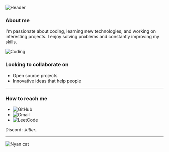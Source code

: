 ![Header](https://capsule-render.vercel.app/api?type=wave&color=gradient&height=150&section=header&text=Hi%20there,%20I'm%20Kitler!&fontSize=40)

### About me
I'm passionate about coding, learning new technologies, and working on interesting projects. I enjoy solving problems and constantly improving my skills.

![Coding](https://media.giphy.com/media/qgQUggAC3Pfv687qPC/giphy.gif)

### Looking to collaborate on
- Open source projects
- Innovative ideas that help people

---

### How to reach me
- ![GitHub](https://img.shields.io/badge/GitHub-Kitler174-black?logo=github)
- ![Gmail](https://img.shields.io/badge/Gmail-mateuszblaszczyk36@gmail.com-D14836?logo=gmail&logoColor=white)
- ![LeetCode](https://img.shields.io/badge/LeetCode-Arhax-orange?logo=leetcode)

Discord: _.kitler._.

---

![Nyan cat](https://media.tenor.com/E3MLgDP1qoQAAAAj/nyan-cat-transparent.gif)
